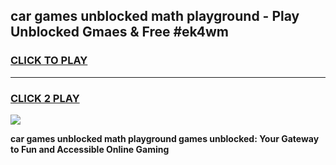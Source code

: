 
## car games unblocked math playground - Play Unblocked Gmaes & Free #ek4wm
<h3>
<a href="https://premium.freeplayer.one?title=car_games_unblocked_math_playground&ref=03M">CLICK TO PLAY</a></h3>
<hr>

<h3>
<a href="https://premium.freeplayer.one?title=car_games_unblocked_math_playground&ref=03M">CLICK 2 PLAY</a>
  
</h3>

<a href="https://premium.freeplayer.one?title=car_games_unblocked_math_playground&ref=03M"><img src="https://clearcache.store/games.png"></a>


**car games unblocked math playground games unblocked: Your Gateway to Fun and Accessible Online Gaming**
